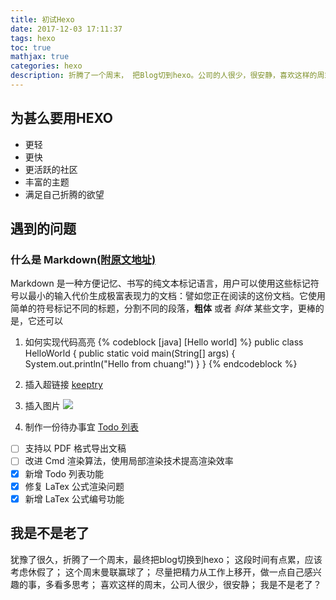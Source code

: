 ```yaml
---
title: 初试Hexo
date: 2017-12-03 17:11:37
tags: hexo
toc: true
mathjax: true
categories: hexo
description: 折腾了一个周末， 把Blog切到hexo。公司的人很少，很安静，喜欢这样的周末——我是不是老了...... 
---
```


## 为甚么要用HEXO
- 更轻
- 更快
- 更活跃的社区
- 丰富的主题
- 满足自己折腾的欲望

## 遇到的问题
### 什么是 Markdown[(附原文地址)](https://www.zybuluo.com/mdeditor)

Markdown 是一种方便记忆、书写的纯文本标记语言，用户可以使用这些标记符号以最小的输入代价生成极富表现力的文档：譬如您正在阅读的这份文档。它使用简单的符号标记不同的标题，分割不同的段落，**粗体** 或者 *斜体* 某些文字，更棒的是，它还可以
1. 如何实现代码高亮
{% codeblock [java] [Hello world] %}
public class HelloWorld {
    public static void main(String[] args) {
        System.out.println("Hello from chuang!")
    }
}
{% endcodeblock %}

2. 插入超链接
[keeptry](http://www.keeptry.cn/)

3. 插入图片
![](http://ww2.sinaimg.cn/square/7c35df9bjw8f8ryb9phn9j20ro0roq3p.jpg)

4. 制作一份待办事宜 [Todo 列表](https://www.zybuluo.com/mdeditor?url=https://www.zybuluo.com/static/editor/md-help.markdown#13-待办事宜-todo-列表)

- [ ] 支持以 PDF 格式导出文稿
- [ ] 改进 Cmd 渲染算法，使用局部渲染技术提高渲染效率
- [x] 新增 Todo 列表功能
- [x] 修复 LaTex 公式渲染问题
- [x] 新增 LaTex 公式编号功能

## 我是不是老了
犹豫了很久，折腾了一个周末，最终把blog切换到hexo； 
这段时间有点累，应该考虑休假了； 
这个周末曼联赢球了； 
尽量把精力从工作上移开，做一点自己感兴趣的事，多看多思考；
喜欢这样的周末，公司人很少，很安静； 
我是不是老了？
